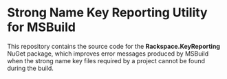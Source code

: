 # Strong Name Key Reporting Utility for MSBuild

This repository contains the source code for the **Rackspace.KeyReporting** NuGet package, which improves error messages produced by MSBuild when the strong name key files required by a project cannot be found during the build.

